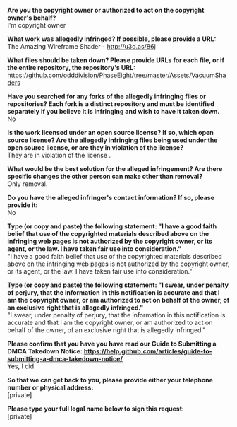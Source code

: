 **Are you the copyright owner or authorized to act on the copyright owner's behalf?**  
I'm copyright owner

**What work was allegedly infringed? If possible, please provide a URL:**  
The Amazing Wireframe Shader - http://u3d.as/86j

**What files should be taken down? Please provide URLs for each file, or if the entire repository, the repository's URL:**  
https://github.com/odddivision/PhaseEight/tree/master/Assets/VacuumShaders

**Have you searched for any forks of the allegedly infringing files or repositories? Each fork is a distinct repository and must be identified separately if you believe it is infringing and wish to have it taken down.**  
No

**Is the work licensed under an open source license? If so, which open source license? Are the allegedly infringing files being used under the open source license, or are they in violation of the license?**  
They are in violation of the license .

**What would be the best solution for the alleged infringement? Are there specific changes the other person can make other than removal?**  
Only removal.

**Do you have the alleged infringer's contact information? If so, please provide it:**  
No

**Type (or copy and paste) the following statement: "I have a good faith belief that use of the copyrighted materials described above on the infringing web pages is not authorized by the copyright owner, or its agent, or the law. I have taken fair use into consideration."**  
"I have a good faith belief that use of the copyrighted materials described above on the infringing web pages is not authorized by the copyright owner, or its agent, or the law. I have taken fair use into consideration."

**Type (or copy and paste) the following statement: "I swear, under penalty of perjury, that the information in this notification is accurate and that I am the copyright owner, or am authorized to act on behalf of the owner, of an exclusive right that is allegedly infringed."**  
"I swear, under penalty of perjury, that the information in this notification is accurate and that I am the copyright owner, or am authorized to act on behalf of the owner, of an exclusive right that is allegedly infringed."

**Please confirm that you have you have read our Guide to Submitting a DMCA Takedown Notice: https://help.github.com/articles/guide-to-submitting-a-dmca-takedown-notice/**  
Yes, I did

**So that we can get back to you, please provide either your telephone number or physical address:**  
[private]  

**Please type your full legal name below to sign this request:**  
[private]  
